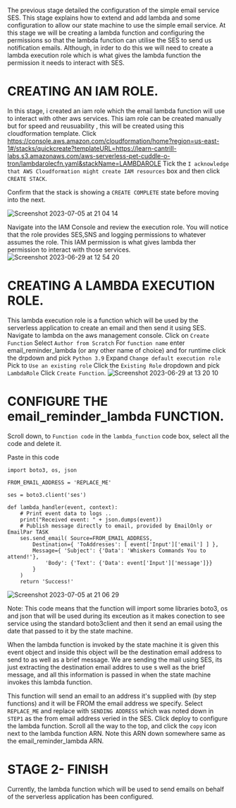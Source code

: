The previous stage detailed the configuration of the simple email service SES. This stage explains how to extend and add lambda and some configuration to allow our state machine to use the simple email service.
At this stage we will be creating a lambda function and configuring the permissions so that the lambda function can utilise the SES to send us notification emails.
Although, in irder to do this we will need to create a lambda execution role which is what gives the lambda function the permission it needs to interact with SES.

# CREATING AN IAM ROLE.
In this stage, i created an iam role which the email lambda function will use to interact with other aws services.
This iam role can be created manually but for speed and reusuability , this will be created using this cloudformation template.
Click https://console.aws.amazon.com/cloudformation/home?region=us-east-1#/stacks/quickcreate?templateURL=https://learn-cantrill-labs.s3.amazonaws.com/aws-serverless-pet-cuddle-o-tron/lambdarolecfn.yaml&stackName=LAMBDAROLE
Tick the ``I acknowledge that AWS Cloudformation might create IAM resources`` box and then click ``CREATE STACK``.

Confirm that the stack is showing a ``CREATE COMPLETE`` state before moving into the next.

![Screenshot 2023-07-05 at 21 04 14](https://github.com/Egal212/DEVOPS-PROJECTS1.0/assets/114033502/7b75fec7-ca54-434d-9049-3ae9363ed222)


Navigate into the IAM Console and review the execution role. You will notice that the role provides SES,SNS and logging permissions to whatever assumes the role. This IAM permission is what gives lambda ther permission to interact with those services.
![Screenshot 2023-06-29 at 12 54 20](https://github.com/Egal212/DEVOPS-PROJECTS1.0/assets/114033502/70a6ba2d-6a21-4111-92cb-03b0368618a3)

# CREATING A LAMBDA EXECUTION ROLE.
This lambda execution role is a function which will be used by the serverless application to create an email and then send it using SES.
Navigate to lambda on the aws management console.
Click on ``Create Function``
Select ``Author from Scratch``
For ``function name`` enter email_reminder_lambda (or any other name of choice)
and for runtime click the drpdown and pick ``Python 3.9``
Expand ``Change default execution role``
Pick to ``Use an existing role`` 
Click the ``Existing Role`` dropdown and pick ``LambdaRole`` 
Click ``Create Function``.
![Screenshot 2023-06-29 at 13 20 10](https://github.com/Egal212/DEVOPS-PROJECTS1.0/assets/114033502/115b9871-aef2-4886-aac0-c9e90aef8d12)





# CONFIGURE THE email_reminder_lambda FUNCTION.
Scroll down, to ``Function code`` in the ``lambda_function`` code box, select all the code and delete it.

Paste in this code 
````
import boto3, os, json

FROM_EMAIL_ADDRESS = 'REPLACE_ME'

ses = boto3.client('ses')

def lambda_handler(event, context):
    # Print event data to logs .. 
    print("Received event: " + json.dumps(event))
    # Publish message directly to email, provided by EmailOnly or EmailPar TASK
    ses.send_email( Source=FROM_EMAIL_ADDRESS,
        Destination={ 'ToAddresses': [ event['Input']['email'] ] }, 
        Message={ 'Subject': {'Data': 'Whiskers Commands You to attend!'},
            'Body': {'Text': {'Data': event['Input']['message']}}
        }
    )
    return 'Success!'
  ````
![Screenshot 2023-07-05 at 21 06 29](https://github.com/Egal212/DEVOPS-PROJECTS1.0/assets/114033502/1c778612-6ea4-4ea9-a128-2b892ea1994f)

Note: This code means that the function will import some libraries boto3, os and json that will be used during its exceution as it makes conection to see service using the standard boto3client and then it send an email using the date that passed to it by the state machine.

When the lambda function is invoked by the state machine it is given this event object and inside this object will be the destination email address to send to as well as a brief message. We are sending the mail using SES, its just extracting the destination email addres to use s well as the brief message, and all this information is passed in when the state machine invokes this lambda function.

This function will send an email to an address it's supplied with (by step functions) and it will be FROM the email address we specify.
Select ``REPLACE_ME`` and replace with ``SENDING ADDRESS`` which was noted down in ``STEP1`` as the from email address veried in the SES.
Click deploy to configure the lambda function.
Scroll all the way to the top, and click the ``copy`` icon next to the lambda function ARN.
Note this ARN down somewhere same as the email_reminder_lambda ARN.

# STAGE 2- FINISH
Currently, the lambda function which will be used to send emails on behalf of the serverless application has been configured. 

